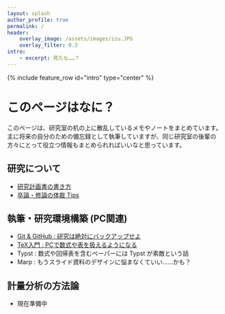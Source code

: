 ```yaml
---
layout: splash
author_profile: true
permalink: /
header:
    overlay_image: /assets/images/izu.JPG
    overlay_filter: 0.3
intro: 
    - excerpt: 見たな……？
--- 
```


{% include feature_row id="intro" type="center" %}

# このページはなに？

このページは、研究室の机の上に散乱しているメモやノートをまとめています。主に将来の自分のための備忘録として執筆していますが、同じ研究室の後輩の方々にとって役立つ情報もまとめられればいいなと思っています。

## 研究について
- [研究計画書の書き方](/lab_desk/research-proposal)
- [卒論・修論の体裁 Tips](/lab_desk/research-tips)

## 執筆・研究環境構築 (PC関連)
- [Git & GitHub : 研究は絶対にバックアップせよ](/lab_desk/github-backup)
- [TeX入門 : PCで数式や表を扱えるようになる](/lab_desk/tex-entry)
- Typst : 数式や回帰表を含むペーパーには Typst が素敵という話
- Marp : もうスライド資料のデザインに悩まなくていい……かも？

## 計量分析の方法論
- 現在準備中
